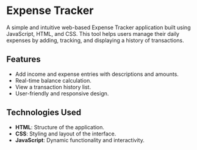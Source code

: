 # Expense Tracker

A simple and intuitive web-based Expense Tracker application built using JavaScript, HTML, and CSS. This tool helps users manage their daily expenses by adding, tracking, and displaying a history of transactions.

## Features

- Add income and expense entries with descriptions and amounts.
- Real-time balance calculation.
- View a transaction history list.
- User-friendly and responsive design.

## Technologies Used

- **HTML**: Structure of the application.
- **CSS**: Styling and layout of the interface.
- **JavaScript**: Dynamic functionality and interactivity.

